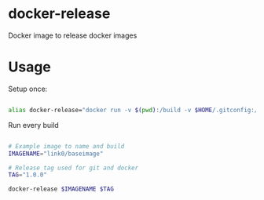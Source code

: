 docker-release
==============

Docker image to release docker images

Usage
=====

Setup once:
```bash

alias docker-release="docker run -v $(pwd):/build -v $HOME/.gitconfig:/root/.gitconfig -v /var/run/docker.sock:/docker.sock --rm -ti link0/docker-release $1 $2";

```

Run every build
```bash

# Example image to name and build
IMAGENAME="link0/baseimage"

# Release tag used for git and docker
TAG="1.0.0"

docker-release $IMAGENAME $TAG

```
